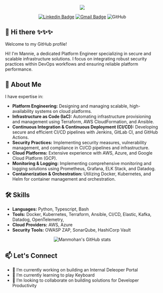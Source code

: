 <p align="center"><img src="https://git-profile-readme-banner.vercel.app/api/python?username=shawmanmohan"></p>



<div align="center">
  
[![Linkedin Badge](https://img.shields.io/badge/-LinkedIn-0e76a8?style=for-the-badge&logo=Linkedin&logoColor=white)](https://linkedin.com/in/shawmanmohan)
[![Gmail Badge](https://img.shields.io/badge/Gmail-D14836?style=for-the-badge&logo=gmail&logoColor=white)](mailto:your.email@example.com)
![GitHub](https://img.shields.io/github/followers/shawmanmohan?logo=github&style=for-the-badge)

</div>

## 🧙 Hi there ✨✨✨

Welcome to my GitHub profile!

Hi! I'm Mannie, a dedicated Platform Engineer specializing in secure and scalable infrastructure solutions. I focus on integrating robust security practices within DevOps workflows and ensuring reliable platform performance.

## 🌟 About Me

I have expertise in:

- **Platform Engineering:** Designing and managing scalable, high-availability systems on cloud platforms.
- **Infrastructure as Code (IaC):** Automating infrastructure provisioning and management using Terraform, AWS CloudFormation, and Ansible.
- **Continuous Integration & Continuous Deployment (CI/CD):** Developing secure and efficient CI/CD pipelines with Jenkins, GitLab CI, and GitHub Actions.
- **Security Practices:** Implementing security measures, vulnerability management, and compliance in CI/CD pipelines and infrastructure.
- **Cloud Platforms:** Extensive experience with AWS, Azure, and Google Cloud Platform (GCP).
- **Monitoring & Logging:** Implementing comprehensive monitoring and logging solutions using Prometheus, Grafana, ELK Stack, and Datadog.
- **Containerization & Orchestration:** Utilizing Docker, Kubernetes, and Helm for container management and orchestration.

## 🛠️ Skills

- **Languages:** Python, Typescript, Bash
- **Tools:** Docker, Kubernetes, Terraform, Ansible, CI/CD, Elastic, Kafka, Datadog, OpenTelemetry, 
- **Cloud Providers:** AWS, Azure
- **Security Tools:** OWASP ZAP, SonarQube, HashiCorp Vault



<div align="center">

![Manmohan's GitHub stats](https://github-readme-stats.vercel.app/api?username=shawmanmohan&show_icons=true&theme=transparent)

</div>

## 📫 Let's Connect

- 🔭 I’m currently working on building an Internal Deleoper Portal
- 🌱 I’m currently learning to play Keyboard 
- 👯 I’m looking to collaborate on building solutions for Developer Productivity






<!--
**shawmanmohan/shawmanmohan** is a ✨ _special_ ✨ repository because its `README.md` (this file) appears on your GitHub profile.

Here are some ideas to get you started:

- 🔭 I’m currently working on ...
- 🌱 I’m currently learning ...
- 👯 I’m looking to collaborate on ...
- 🤔 I’m looking for help with ...
- 💬 Ask me about ...
- 📫 How to reach me: ...
- 😄 Pronouns: ...
- ⚡ Fun fact: ...
-->
